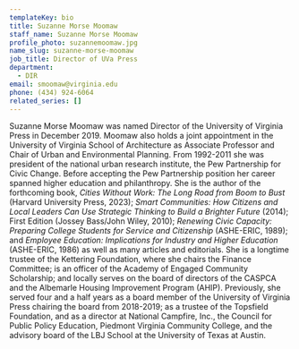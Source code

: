 ```yaml
---
templateKey: bio
title: Suzanne Morse Moomaw
staff_name: Suzanne Morse Moomaw
profile_photo: suzannemoomaw.jpg
name_slug: suzanne-morse-moomaw
job_title: Director of UVa Press
department:
  - DIR
email: smoomaw​@​virginia.edu
phone: (434) 924-6064
related_series: []
---
```

Suzanne Morse Moomaw was named Director of the University of Virginia Press in December 2019. Moomaw also holds a joint appointment in the University of Virginia School of Architecture as Associate Professor and Chair of Urban and Environmental Planning. From 1992-2011 she was president of the national urban research institute, the Pew Partnership for Civic Change. Before accepting the Pew Partnership position her career spanned higher education and philanthropy. She is the author of the forthcoming book, *Cities Without Work: The Long Road from Boom to Bust* (Harvard University Press, 2023); *Smart Communities: How Citizens and Local Leaders Can Use Strategic Thinking to Build a Brighter Future* (2014); First Edition (Jossey Bass/John Wiley, 2010); *Renewing Civic Capacity: Preparing College Students for Service and Citizenship* (ASHE-ERIC, 1989); and *Employee Education: Implications for Industry and Higher Education* (ASHE-ERIC, 1986) as well as many articles and editorials. She is a longtime trustee of the Kettering Foundation, where she chairs the Finance Committee; is an officer of the Academy of Engaged Community Scholarship; and locally serves on the board of directors of the CASPCA and the Albemarle Housing Improvement Program (AHIP). Previously, she served four and a half years as a board member of the University of Virginia Press chairing the board from 2018-2019; as a trustee of the Topsfield Foundation, and as a director at National Campfire, Inc., the Council for Public Policy Education, Piedmont Virginia Community College, and the advisory board of the LBJ School at the University of Texas at Austin.
